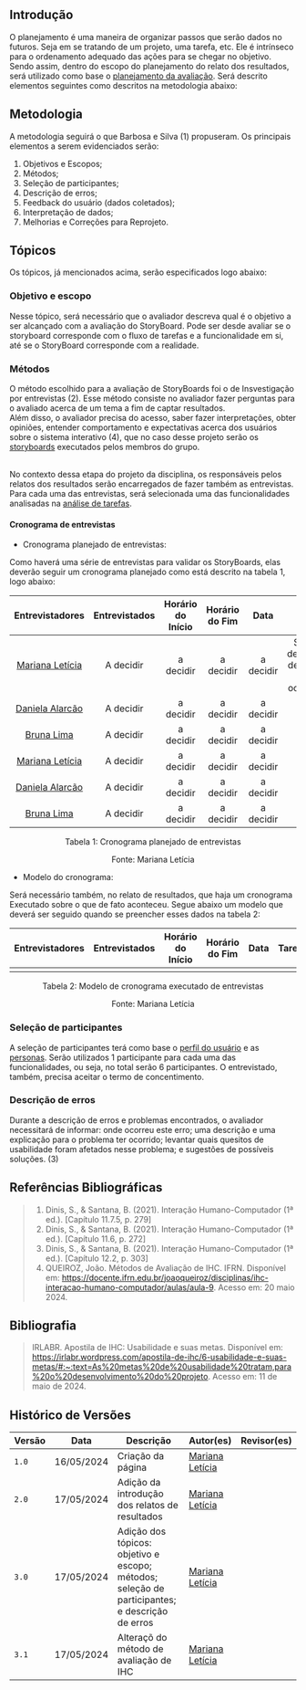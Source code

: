 ## Introdução

<!-- precisa conter de preferencia: 
1 - os objetivos, 
2 escopos, 
3 métodos(quais tipo de entrevistas etc.), 
4 como será selecionado os participantes, 
5 preparação para as entrevistas, 
6 os problemas encontrados(como lidar com isso),
7 feedback do usuário, 
8 interpretação de dados colhido(como será essa interpretação) , 
9 as possiveis melhorias e correções a serem feitas.

^^ lembrando que isso é um planejamento então significa que será como nós iremos lidar com esses dados, antes de, de fato obtê-los. -->

O planejamento é uma maneira de organizar passos que serão dados no futuros. Seja em se tratando de um projeto, uma tarefa, etc. Ele é intrínseco para o ordenamento adequado das ações para se chegar no objetivo. Sendo assim, dentro do escopo do planejamento do relato dos resultados, será utilizado como base o [planejamento da avaliação](../story_board/planejamento_avaliacao.md). Será descrito elementos seguintes como descritos na metodologia abaixo:

## Metodologia 

A metodologia seguirá o que Barbosa e Silva (1) propuseram. Os principais elementos a serem evidenciados serão:

1. Objetivos e Escopos;<br>
2. Métodos;<br>
3. Seleção de participantes;<br>
4. Descrição de erros;<br>
5. Feedback do usuário (dados coletados);<br>
6. Interpretação de dados;<br>
7. Melhorias e Correções para Reprojeto. <br>

## Tópicos

Os tópicos, já mencionados acima, serão especificados logo abaixo:

### Objetivo e escopo

Nesse tópico, será necessário que o avaliador descreva qual é o objetivo a ser alcançado com a avaliação do StoryBoard. Pode ser desde avaliar se o storyboard corresponde com o fluxo de tarefas e a funcionalidade em si, até se o StoryBoard corresponde com a realidade.

### Métodos 

O método escolhido para a avaliação de StoryBoards foi o de Insvestigação por entrevistas (2). Esse método consiste no avaliador fazer perguntas para o avaliado acerca de um tema a fim de captar resultados.<br>
Além disso, o avaliador precisa do acesso, saber fazer interpretações, obter opiniões, entender comportamento e expectativas acerca dos usuários sobre o sistema interativo (4), que no caso desse projeto serão os [storyboards](storyboards.md) executados pelos membros do grupo. 
<br><br>

No contexto dessa etapa do projeto da disciplina, os responsáveis pelos relatos dos resultados serão encarregados de fazer também as entrevistas. Para cada uma das entrevistas, será selecionada uma das funcionalidades analisadas na [análise de tarefas](/docs/analise_requisitos_1/analise_tarefas.md).

#### Cronograma de entrevistas

- Cronograma planejado de entrevistas:

Como haverá uma série de entrevistas para validar os StoryBoards, elas deverão seguir um cronograma planejado como está descrito na tabela 1, logo abaixo:

<center>

|                  Entrevistadores                     | Entrevistados   | Horário do Início | Horário do Fim |         Data   |           Tarefa            |           Local            |
| :--------------------------------------------------: | :-------------: | :---------------: | :------------: | :----------------: | :-------------------------: | :------------------------: |
|   [Mariana Letícia](https://github.com/Marianannn)     |     A decidir     |      a decidir      |     a decidir      |     a decidir      |   Solicitar declaração de registro de ocorrência   | a decidir |
|   [Daniela Alarcão](https://github.com/danialarcao)     |     A decidir     |      a decidir      |     a decidir      |     a decidir      |      | a decidir |
|   [Bruna Lima](https://github.com/libruna)     |     A decidir     |      a decidir      |     a decidir      |     a decidir      |      | a decidir |
|   [Mariana Letícia](https://github.com/Marianannn)     |     A decidir     |      a decidir      |     a decidir      |     a decidir      |      | a decidir |
|   [Daniela Alarcão](https://github.com/danialarcao)     |     A decidir     |      a decidir      |     a decidir      |     a decidir      |      | a decidir |
|   [Bruna Lima](https://github.com/libruna)     |     A decidir     |      a decidir      |     a decidir      |     a decidir      |      | a decidir |


<p style="text-align: center">Tabela 1: Cronograma planejado de entrevistas</p>

<p style="text-align: center">Fonte: Mariana Letícia</p>

</center>

- Modelo do cronograma:

Será necessário também, no relato de resultados, que haja um cronograma Executado sobre o que de fato aconteceu. Segue abaixo um modelo que deverá ser seguido quando se preencher esses dados na tabela 2:

<center>

|                  Entrevistadores                     | Entrevistados   | Horário do Início | Horário do Fim |         Data   |           Tarefa            |           Local            |
| :--------------------------------------------------: | :-------------: | :---------------: | :------------: | :----------------: | :-------------------------: | :------------------------: |
||||||||

<p style="text-align: center">Tabela 2: Modelo de cronograma executado de entrevistas</p>

<p style="text-align: center">Fonte: Mariana Letícia</p>

</center>


### Seleção de participantes

A seleção de participantes terá como base o [perfil do usuário](./docs/analise_requisitos_1/perfil_usuario.md) e as [personas](./docs/analise_requisitos_1/personas.md). Serão utilizados 1 participante para cada uma das funcionalidades, ou seja, no total serão 6 participantes. O entrevistado, também, precisa aceitar o termo de concentimento.

### Descrição de erros

Durante a descrição de erros e problemas encontrados, o avaliador necessitará de informar: onde ocorreu este erro; uma descrição e uma explicação para o problema ter ocorrido; levantar quais quesitos de usabilidade foram afetados nesse problema; e sugestões de possíveis soluções. (3)

## Referências Bibliográficas
> 1. Dinis, S., & Santana, B. (2021). Interação Humano-Computador (1ª ed.). [Capítulo 11.7.5, p. 279]
> 2. Dinis, S., & Santana, B. (2021). Interação Humano-Computador (1ª ed.). [Capítulo 11.6, p. 272]
> 3. Dinis, S., & Santana, B. (2021). Interação Humano-Computador (1ª ed.). [Capítulo 12.2, p. 303]
> 4. QUEIROZ, João. Métodos de Avaliação de IHC. IFRN. Disponível em: https://docente.ifrn.edu.br/joaoqueiroz/disciplinas/ihc-interacao-humano-computador/aulas/aula-9. Acesso em: 20 maio 2024.

## Bibliografia
> IRLABR. Apostila de IHC: Usabilidade e suas metas. Disponível em: <https://irlabr.wordpress.com/apostila-de-ihc/6-usabilidade-e-suas-metas/#:~:text=As%20metas%20de%20usabilidade%20tratam,para%20o%20desenvolvimento%20do%20projeto>. Acesso em: 11 de maio de 2024.

## Histórico de Versões

| Versão |    Data    | Descrição                                 | Autor(es)                                       | Revisor(es)                                    |
| ------ | :--------: | ----------------------------------------- | ----------------------------------------------- | ---------------------------------------------- |
| `1.0`   | 16/05/2024 | Criação da página                         | [Mariana Letícia](https://github.com/Marianannn) |     |
| `2.0`   | 17/05/2024 | Adição da introdução dos relatos de resultados                         | [Mariana Letícia](https://github.com/Marianannn) |     |
| `3.0`   | 17/05/2024 | Adição dos tópicos: objetivo e escopo; métodos; seleção de participantes; e descrição de erros                         | [Mariana Letícia](https://github.com/Marianannn) |     |
| `3.1`   | 17/05/2024 | Alteraçõ do método de avaliação de IHC                         | [Mariana Letícia](https://github.com/Marianannn) |     |